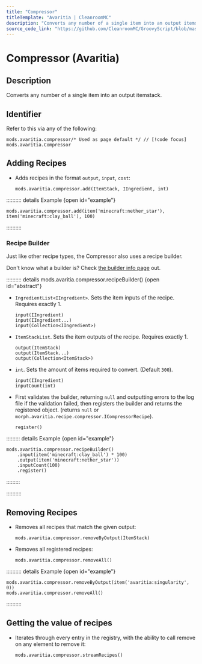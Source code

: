 ```yaml
---
title: "Compressor"
titleTemplate: "Avaritia | CleanroomMC"
description: "Converts any number of a single item into an output itemstack."
source_code_link: "https://github.com/CleanroomMC/GroovyScript/blob/master/src/main/java/com/cleanroommc/groovyscript/compat/mods/avaritia/Compressor.java"
---
```


# Compressor (Avaritia)

## Description

Converts any number of a single item into an output itemstack.

## Identifier

Refer to this via any of the following:

```groovy:no-line-numbers {1}
mods.avaritia.compressor/* Used as page default */ // [!code focus]
mods.avaritia.Compressor
```


## Adding Recipes

- Adds recipes in the format `output`, `input`, `cost`:

    ```groovy:no-line-numbers
    mods.avaritia.compressor.add(ItemStack, IIngredient, int)
    ```

:::::::::: details Example {open id="example"}
```groovy:no-line-numbers
mods.avaritia.compressor.add(item('minecraft:nether_star'), item('minecraft:clay_ball'), 100)
```

::::::::::

### Recipe Builder

Just like other recipe types, the Compressor also uses a recipe builder.

Don't know what a builder is? Check [the builder info page](../../../groovy/builder.md) out.

:::::::::: details mods.avaritia.compressor.recipeBuilder() {open id="abstract"}
- `IngredientList<IIngredient>`. Sets the item inputs of the recipe. Requires exactly 1.

    ```groovy:no-line-numbers
    input(IIngredient)
    input(IIngredient...)
    input(Collection<IIngredient>)
    ```

- `ItemStackList`. Sets the item outputs of the recipe. Requires exactly 1.

    ```groovy:no-line-numbers
    output(ItemStack)
    output(ItemStack...)
    output(Collection<ItemStack>)
    ```

- `int`. Sets the amount of items required to convert. (Default `300`).

    ```groovy:no-line-numbers
    input(IIngredient)
    inputCount(int)
    ```

- First validates the builder, returning `null` and outputting errors to the log file if the validation failed, then registers the builder and returns the registered object. (returns `null` or `morph.avaritia.recipe.compressor.ICompressorRecipe`).

    ```groovy:no-line-numbers
    register()
    ```

::::::::: details Example {open id="example"}
```groovy:no-line-numbers
mods.avaritia.compressor.recipeBuilder()
    .input(item('minecraft:clay_ball') * 100)
    .output(item('minecraft:nether_star'))
    .inputCount(100)
    .register()
```

:::::::::

::::::::::

## Removing Recipes

- Removes all recipes that match the given output:

    ```groovy:no-line-numbers
    mods.avaritia.compressor.removeByOutput(ItemStack)
    ```

- Removes all registered recipes:

    ```groovy:no-line-numbers
    mods.avaritia.compressor.removeAll()
    ```

:::::::::: details Example {open id="example"}
```groovy:no-line-numbers
mods.avaritia.compressor.removeByOutput(item('avaritia:singularity', 0))
mods.avaritia.compressor.removeAll()
```

::::::::::

## Getting the value of recipes

- Iterates through every entry in the registry, with the ability to call remove on any element to remove it:

    ```groovy:no-line-numbers
    mods.avaritia.compressor.streamRecipes()
    ```
